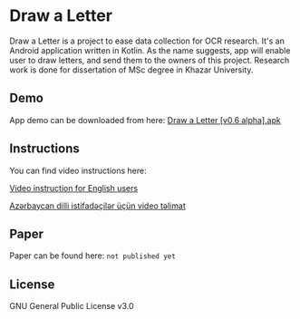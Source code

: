 # Draw a Letter

Draw a Letter is a project to ease data collection for OCR research. It's an Android application written in Kotlin. As the name suggests, app will enable user to draw letters, and send them to the owners of this project. Research work is done for dissertation of MSc degree in Khazar University.

## Demo
App demo can be downloaded from here: [Draw a Letter [v0.6 alpha].apk](https://drive.google.com/open?id=1HsSs1qGYHmrRM4ZWnwYj3Tu1GfEVdcp0)

## Instructions
You can find video instructions here:

[Video instruction for English users](https://youtu.be/Nsmdk3sGk9s)

[Azərbaycan dilli istifadəçilər üçün video təlimat](https://youtu.be/hFyY_TiGDB8)

## Paper
Paper can be found here: `not published yet`

## License
GNU General Public License v3.0

